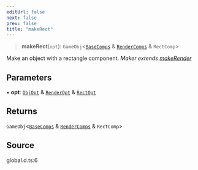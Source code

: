 ```yaml
---
editUrl: false
next: false
prev: false
title: "makeRect"
---
```


> **makeRect**(`opt`): `GameObj`\<[`BaseComps`](../type-aliases/BaseComps.md) & [`RenderComps`](../type-aliases/RenderComps.md) & `RectComp`\>

Make an object with a rectangle component.
*Maker extends [makeRender](../../../../../api/functions/makerender)*

## Parameters

• **opt**: [`ObjOpt`](../type-aliases/ObjOpt.md) & [`RenderOpt`](../type-aliases/RenderOpt.md) & [`RectOpt`](../type-aliases/RectOpt.md)

## Returns

`GameObj`\<[`BaseComps`](../type-aliases/BaseComps.md) & [`RenderComps`](../type-aliases/RenderComps.md) & `RectComp`\>

## Source

global.d.ts:6
